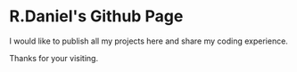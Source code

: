 # R.Daniel's Github Page

I would like to publish all my projects here and share my coding experience.

Thanks for your visiting.
